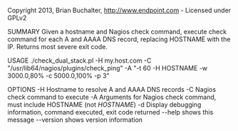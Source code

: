 Copyright 2013, Brian Buchalter, http://www.endpoint.com - Licensed under GPLv2

SUMMARY
Given a hostname and Nagios check command, execute check command
for each A and AAAA DNS record, replacing HOSTNAME with the IP.
Returns most severe exit code.

USAGE
./check_dual_stack.pl -H my.host.com -C "/usr/lib64/nagios/plugins/check_ping" -A "-t 60 -H HOSTNAME -w 3000.0,80% -c 5000.0,100% -p 3" 

OPTIONS
-H      Hostname to resolve A and AAAA DNS records
-C      Nagios check command to execute
-A      Arguments for Nagios check command, must include HOSTNAME (not $HOSTNAME$)
-d      Display debugging information, command executed, exit code returned
--help      shows this message
--version   shows version information

